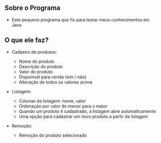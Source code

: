 ## Sobre o Programa

- Este pequeno programa que fiz para testar meus conhecimentos em Java

## O que ele faz?

- Cadastro de produtos:

    - Nome do produto
    - Descrição do produto 
    - Valor do produto
    - Disponível para venda (sim / não)
    - Alteração de todos os valores acima

 - Listagem:

    - Colunas da listagem: nome, valor
    - Ordenação por valor do menor para o maior
    - Quando um produto é cadastrado, a listagem abre automaticamente
    - Uma opção para cadastrar um novo produto a partir da listagem

 - Remoção:
    
    - Remoção do produto selecionado
